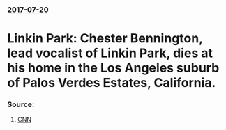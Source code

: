 ### [2017-07-20](/news/2017/07/20/index.md)

# Linkin Park: Chester Bennington, lead vocalist of Linkin Park, dies at his home in the Los Angeles suburb of Palos Verdes Estates, California. 




### Source:

1. [CNN](http://www.cnn.com/2017/07/20/entertainment/chester-bennington-dead/index.html)

